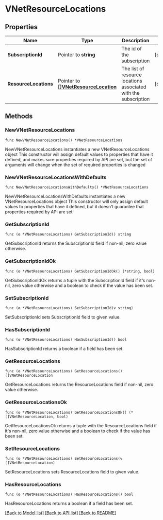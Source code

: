 # VNetResourceLocations

## Properties

Name | Type | Description | Notes
------------ | ------------- | ------------- | -------------
**SubscriptionId** | Pointer to **string** | The id of the subscription | [optional] 
**ResourceLocations** | Pointer to [**[]VNetResourceLocation**](VNetResourceLocation.md) | The list of resource locations associated with the subscription | [optional] 

## Methods

### NewVNetResourceLocations

`func NewVNetResourceLocations() *VNetResourceLocations`

NewVNetResourceLocations instantiates a new VNetResourceLocations object
This constructor will assign default values to properties that have it defined,
and makes sure properties required by API are set, but the set of arguments
will change when the set of required properties is changed

### NewVNetResourceLocationsWithDefaults

`func NewVNetResourceLocationsWithDefaults() *VNetResourceLocations`

NewVNetResourceLocationsWithDefaults instantiates a new VNetResourceLocations object
This constructor will only assign default values to properties that have it defined,
but it doesn't guarantee that properties required by API are set

### GetSubscriptionId

`func (o *VNetResourceLocations) GetSubscriptionId() string`

GetSubscriptionId returns the SubscriptionId field if non-nil, zero value otherwise.

### GetSubscriptionIdOk

`func (o *VNetResourceLocations) GetSubscriptionIdOk() (*string, bool)`

GetSubscriptionIdOk returns a tuple with the SubscriptionId field if it's non-nil, zero value otherwise
and a boolean to check if the value has been set.

### SetSubscriptionId

`func (o *VNetResourceLocations) SetSubscriptionId(v string)`

SetSubscriptionId sets SubscriptionId field to given value.

### HasSubscriptionId

`func (o *VNetResourceLocations) HasSubscriptionId() bool`

HasSubscriptionId returns a boolean if a field has been set.

### GetResourceLocations

`func (o *VNetResourceLocations) GetResourceLocations() []VNetResourceLocation`

GetResourceLocations returns the ResourceLocations field if non-nil, zero value otherwise.

### GetResourceLocationsOk

`func (o *VNetResourceLocations) GetResourceLocationsOk() (*[]VNetResourceLocation, bool)`

GetResourceLocationsOk returns a tuple with the ResourceLocations field if it's non-nil, zero value otherwise
and a boolean to check if the value has been set.

### SetResourceLocations

`func (o *VNetResourceLocations) SetResourceLocations(v []VNetResourceLocation)`

SetResourceLocations sets ResourceLocations field to given value.

### HasResourceLocations

`func (o *VNetResourceLocations) HasResourceLocations() bool`

HasResourceLocations returns a boolean if a field has been set.


[[Back to Model list]](../README.md#documentation-for-models) [[Back to API list]](../README.md#documentation-for-api-endpoints) [[Back to README]](../README.md)


